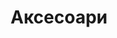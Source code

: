 ---
layout: technology.ect
href: '/kitchens/technologies/accessories'
lang: bg
title: 'Аксесоари'
importance: 9
photo: '/кухни/технологии/аксесоари/аксесоари-кухня-1.jpg'
description: "Красиви поставки, решетки, делители, шини, закачалки, рафтове, стъклени прегради и др."
highlights:
  - 
    caption: 'Стъклени предпазители'
    photo: '/кухни/технологии/аксесоари/предпазители.png'
  - 
    caption: 'Декоративни полици'
    photo: '/кухни/технологии/аксесоари/декоративни-полици.png'
  - 
    caption: 'Разпределители за чекмеджета'
    photo: '/кухни/технологии/аксесоари/разделители-за-чинии.png'
  - 
    caption: 'Кухненски набор'
    photo: '/кухни/технологии/аксесоари/кухненски-набор.png'
  - 
    caption: 'Държачи за чинии'
    photo: '/кухни/технологии/аксесоари/интелигентно-съхранение-на-сервизите.png'
topics:
  -
    caption: 'Организиране на пространството'
    description: 'Красиви поставки, решетки, делители, шини, закачалки, рафтове, стъклени прегради и др.'
    highlight: 'Възможност за комбинаране|на вратички с дърво, метал и стъкло'
    photos:
      - '/кухни/технологии/аксесоари/разпределител-за-шкаф.jpg'
      - '/кухни/технологии/аксесоари/аксесоари-кухня-2.jpg'
      - '/кухни/технологии/аксесоари/разпределител-за-прибори.jpg'
  -
    caption: 'Практично и удобно'
    description: 'Красиви поставки, решетки, делители, шини, закачалки, рафтове, стъклени прегради и др.'
    photos:
      - '/кухни/технологии/аксесоари/аксесоари-кухня.jpg'
      - '/кухни/технологии/аксесоари/аксесоари-кухня-8.jpg'
      - '/кухни/технологии/аксесоари/подложка.jpg'
---